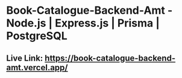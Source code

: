 # Book-Catalogue-Backend-Amt -  Node.js | Express.js | Prisma | PostgreSQL

## Live Link: https://book-catalogue-backend-amt.vercel.app/



